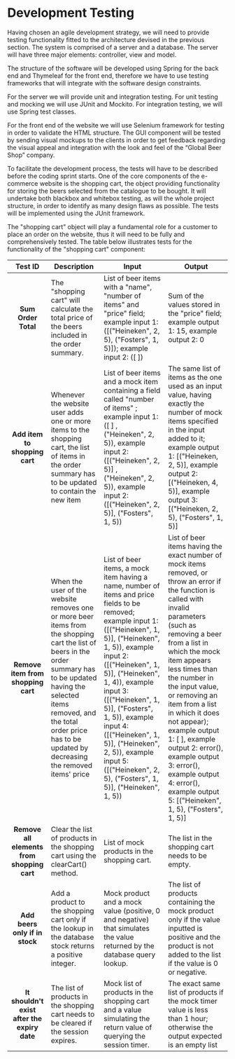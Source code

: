 # Development Testing

Having chosen an agile development strategy, we will need to provide testing functionality fitted to the architecture devised in the previous section. The system is comprised of a server and a database. The server will have three major elements: controller, view and model.

The structure of the software will be developed using Spring for the back end and Thymeleaf for the front end, therefore we have to use testing frameworks that will integrate with the software design constraints.

For the server we will provide unit and integration testing. For unit testing and mocking we will use JUnit and Mockito. For integration testing, we will use Spring test classes.

For the front end of the website we will use Selenium framework for testing in order to validate the HTML structure. The GUI component will be tested by sending visual mockups to the clients in order to get feedback regarding the visual appeal and integration with the look and feel of the “Global Beer Shop” company.

To facilitate the development process, the tests will have to be described before the coding sprint starts. One of the core components of the e-commerce website is the shopping cart, the object providing functionality for storing the beers selected from the catalogue to be bought. It will undertake both blackbox and whitebox testing, as will the whole project structure, in order to identify as many design flaws as possible. The tests will be implemented using the JUnit framework. 

The "shopping cart" object will play a fundamental role for a customer to place an order on the website, thus it will need to be fully and comprehensively tested. The table below illustrates tests for the functionality of the "shopping cart" component:   
 

  
 Test ID       | Description          | Input        | Output 
 :---: | --- | --- | --- 
**Sum Order Total** | The "shopping cart" will calculate the total price of the beers included in the order summary.  | List of beer items with a "name", "number of items" and "price" field; example input 1: ([("Heineken", 2, 5), ("Fosters", 1, 5)]); example input 2: ([ ]) | Sum of the values stored in the "price" field; example output 1: 15, example output 2: 0
**Add item to shopping cart** | Whenever the website user adds one or more items to the shopping cart, the list of items in the order summary has to be updated to contain the new item | List of beer items and a mock item containing a field called "number of items" ; example input 1: ([ ] , ("Heineken", 2, 5)), example input 2: ([("Heineken", 2, 5)] , ("Heineken", 2, 5)), example input 2: ([("Heineken", 2, 5)], ("Fosters", 1, 5))  | The same list of items as the one used as an input value, having exactly the number of mock items specified in the input added to it; example output 1: [("Heineken, 2, 5)], example output 2: [("Heineken, 4, 5)], example output 3: [("Heineken, 2, 5), ("Fosters", 1, 5)]
**Remove item from shopping cart** | When the user of the website removes one or more beer items from the shopping cart the list of beers in the order summary has to be updated having the selected items removed, and the total order price has to be updated by decreasing the removed items' price | List of beer items, a mock item having a name, number of items and price fields to be removed; example input 1: ([("Heineken", 1, 5)], ("Heineken", 1, 5)), example input 2: ([("Heineken", 1, 5)], ("Heineken", 1, 4)), example input 3: ([("Heineken", 1, 5)], ("Fosters", 1, 5)), example input 4: ([("Heineken", 1, 5)], ("Heineken", 2, 5)), example input 5: ([("Heineken", 2, 5), ("Fosters", 1, 5)], ("Heineken", 1, 5)) | List of beer items having the exact number of mock items removed, or throw an error if the function is called with invalid parameters (such as removing a beer from a list in which the mock item appears less times than the number in the input value, or removing an item from a list in which it does not appear); example output 1: [ ], example output 2: error(), example output 3: error(), example output 4: error(), example output 5: [("Heineken", 1, 5), ("Fosters", 1, 5)]
**Remove all elements from shopping cart** | Clear the list of products in the shopping cart using the clearCart() method. | List of mock products in the shopping cart. | The list in the shopping cart needs to be empty. 
**Add beers only if in stock** | Add a product to the shopping cart only if the lookup in the database stock returns a positive integer. | Mock product and a mock value (positive, 0 and negative) that simulates the value returned by the database query lookup.| The list of products containing the mock product only if the value inputted is positive and the product is not added to the list if the value is 0 or negative. 
**It shouldn't exist after the expiry date** | The list of products in the shopping cart needs to be cleared if the session expires. | Mock list of products in the shopping cart and a value simulating the return value of querying the session timer. | The exact same list of products if the mock timer value is less than 1 hour; otherwise the output expected is an empty list 
